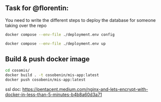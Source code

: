 ## Task for @florentin:
You need to write the different steps to deploy the database for someone
taking over the repo

```bash
docker compose --env-file ./deployment.env config

docker compose --env-file ./deployment.env up

```



## Build & push docker image

```bash
cd cosomis/
docker build . -t cosobenin/mis-app:latest
docker push cosobenin/mis-app:latest
```
ssl doc: https://pentacent.medium.com/nginx-and-lets-encrypt-with-docker-in-less-than-5-minutes-b4b8a60d3a71


